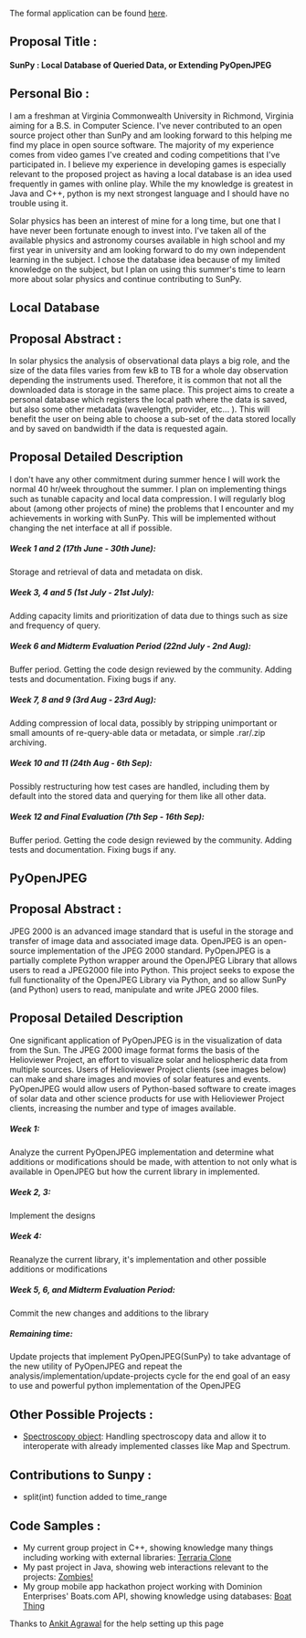 The formal application can be found [here](https://google-melange.appspot.com/gsoc/proposal/review/google/gsoc2013/mattbates/7001#). 

## Proposal Title :

#### SunPy : Local Database of Queried Data, or Extending PyOpenJPEG

## Personal Bio :

I am a freshman at Virginia Commonwealth University in Richmond, Virginia aiming for a B.S. in Computer Science. I've never contributed to an open source project other than SunPy and am looking forward to this helping me find my place in open source software. The majority of my experience comes from video games I've created and coding competitions that I've participated in. I believe my experience in developing games is especially relevant to the proposed project as having a local database is an idea used frequently in games with online play. While the my knowledge is greatest in Java and C++, python is my next strongest language and I should have no trouble using it.

Solar physics has been an interest of mine for a long time, but one that I have never been fortunate enough to invest into. I've taken all of the available physics and astronomy courses available in high school and my first year in university and am looking forward to do my own independent learning in the subject. I chose the database idea because of my limited knowledge on the subject, but I plan on using this summer's time to learn more about solar physics and continue contributing to SunPy.


## Local Database

## Proposal Abstract :

In solar physics the analysis of observational data plays a big role, and the size of the data files varies from few kB to TB for a whole day observation depending the instruments used. Therefore, it is common that not all the downloaded data is storage in the same place. This project aims to create a personal database which registers the local path where the data is saved, but also some other metadata (wavelength, provider, etc... ). This will benefit the user on being able to choose a sub-set of the data stored locally and by saved on bandwidth if the data is requested again.

## Proposal Detailed Description 

I don't have any other commitment during summer hence I will work the normal 40 hr/week throughout the summer. I plan on implementing things such as tunable capacity and local data compression. I will regularly blog about (among other projects of mine) the problems that I encounter and my achievements in working with SunPy. This will be implemented without changing the net interface at all if possible.

##### Week 1 and 2 (17th June - 30th June):
Storage and retrieval of data and metadata on disk.
 
##### Week 3, 4 and 5 (1st July - 21st July):
Adding capacity limits and prioritization of data due to things such as size and frequency of query.
 
##### Week 6 and Midterm Evaluation Period (22nd July - 2nd Aug):
Buffer period. Getting the code design reviewed by the community. Adding tests and documentation. Fixing bugs if any.
 
##### Week 7, 8 and 9 (3rd Aug - 23rd Aug):
Adding compression of local data, possibly by stripping unimportant or small amounts of re-query-able data or metadata, or simple .rar/.zip archiving.
 
##### Week 10 and 11 (24th Aug - 6th Sep):
Possibly restructuring how test cases are handled, including them by default into the stored data and querying for them like all other data.
 
##### Week 12 and Final Evaluation (7th Sep - 16th Sep):
Buffer period. Getting the code design reviewed by the community. Adding tests and documentation. Fixing bugs if any.  

## PyOpenJPEG

## Proposal Abstract :

JPEG 2000 is an advanced image standard that is useful in the storage and transfer of image data and associated image data. OpenJPEG is an open-source implementation of the JPEG 2000 standard. PyOpenJPEG is a partially complete Python wrapper around the OpenJPEG Library that allows users to read a JPEG2000 file into Python. This project seeks to expose the full functionality of the OpenJPEG Library via Python, and so allow SunPy (and Python) users to read, manipulate and write JPEG 2000 files.

## Proposal Detailed Description 

One significant application of PyOpenJPEG is in the visualization of data from the Sun. The JPEG 2000 image format forms the basis of the Helioviewer Project, an effort to visualize solar and heliospheric data from multiple sources. Users of Helioviewer Project clients (see images below) can make and share images and movies of solar features and events. PyOpenJPEG would allow users of Python-based software to create images of solar data and other science products for use with Helioviewer Project clients, increasing the number and type of images available.

##### Week 1:

Analyze the current PyOpenJPEG implementation and determine what additions or modifications should be made, with attention to not only what is available in OpenJPEG but how the current library in implemented.

##### Week 2, 3:

Implement the designs

##### Week 4:

Reanalyze the current library, it's implementation and other possible additions or modifications

##### Week 5, 6, and Midterm Evaluation Period:

Commit the new changes and additions to the library

##### Remaining time:

Update projects that implement PyOpenJPEG(SunPy) to take advantage of the new utility of PyOpenJPEG and repeat the analysis/implementation/update-projects cycle for the end goal of an easy to use and powerful python implementation of the OpenJPEG

## Other Possible Projects :

* [Spectroscopy object](https://github.com/sunpy/sunpy/wiki/GSoC-2013-Ideas#spectroscopy-object-eis-cds-sumer): Handling spectroscopy data and allow it to interoperate with already implemented classes like Map and Spectrum.


## Contributions to Sunpy :

* split(int) function added to time_range 

## Code Samples :

* My current group project in C++, showing knowledge many things including working with external libraries: [Terraria Clone](https://github.com/rmbreak/terraria-clone)
* My past project in Java, showing web interactions relevant to the projects: [Zombies!](http://www.mediafire.com/download.php?4o1q659fbw85l28)
* My group mobile app hackathon project working with Dominion Enterprises' Boats.com API, showing knowledge using databases: [Boat Thing](https://github.com/dominionenterprises/dmm-hacku)

Thanks to [Ankit Agrawal](https://github.com/sunpy/sunpy/wiki/GSoC-2013--Ankit-Agrawal) for the help setting up this page